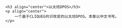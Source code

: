 <p align="center">
   
    <h3 align="center">以太坊DPOS</h3>
    <p align="center">
		一个基于CLIQUEG共识改变的以太坊DPOS。本章以中文书写。
    </p>
</p>
<br/>
<br/>